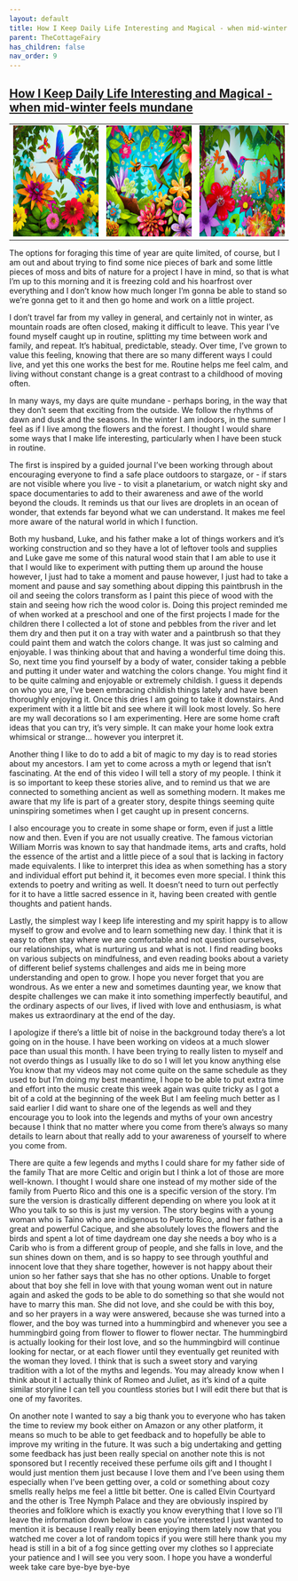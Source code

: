 ```yaml
---
layout: default
title: How I Keep Daily Life Interesting and Magical - when mid-winter feels mundane
parent: TheCottageFairy
has_children: false
nav_order: 9
---
```


## [How I Keep Daily Life Interesting and Magical - when mid-winter feels mundane](https://www.youtube.com/watch?v=hzHFxIAnyMY)

<div>
<table align="center">
	<tr>
		<td align="center">
			<img src="../../assets/cottage_fairy_ai_generated_photos/How_I_Keep_Daily_Life_Interesting_and_Magical_-_when_mid-winter_feels_mundane-[hzHFxIAnyMY]/generated_00.png" height="200" width="200"/>
		</td>
		<td align="center">
			<img src="../../assets/cottage_fairy_ai_generated_photos/How_I_Keep_Daily_Life_Interesting_and_Magical_-_when_mid-winter_feels_mundane-[hzHFxIAnyMY]/generated_01.png" height="200" width="200"/>
		</td>
		<td align="center">
			<img src="../../assets/cottage_fairy_ai_generated_photos/How_I_Keep_Daily_Life_Interesting_and_Magical_-_when_mid-winter_feels_mundane-[hzHFxIAnyMY]/generated_02.png" height="200" width="200"/>
		</td>
	</tr>
</table>
</div>

The options for foraging this time of year are quite limited, of course, but I am out and about trying to find some nice pieces of bark and some little pieces of moss and bits of nature for a project I have in mind, so that is what I’m up to this morning and it is freezing cold and his hoarfrost over everything and I don’t know how much longer I’m gonna be able to stand so we’re gonna get to it and then go home and work on a little project.

I don’t travel far from my valley in general, and certainly not in winter, as mountain roads are often closed, making it difficult to leave. This year I’ve found myself caught up in routine, splitting my time between work and family, and repeat. It’s habitual, predictable, steady. Over time, I’ve grown to value this feeling, knowing that there are so many different ways I could live, and yet this one works the best for me. Routine helps me feel calm, and living without constant change is a great contrast to a childhood of moving often.

In many ways, my days are quite mundane - perhaps boring, in the way that they don’t seem that exciting from the outside. We follow the rhythms of dawn and dusk and the seasons. In the winter I am indoors, in the summer I feel as if I live among the flowers and the forest. I thought I would share some ways that I make life interesting, particularly when I have been stuck in routine.

The first is inspired by a guided journal I’ve been working through about encouraging everyone to find a safe place outdoors to stargaze, or - if stars are not visible where you live - to visit a planetarium, or watch night sky and space documentaries to add to their awareness and awe of the world beyond the clouds. It reminds us that our lives are droplets in an ocean of wonder, that extends far beyond what we can understand. It makes me feel more aware of the natural world in which I function.

Both my husband, Luke, and his father make a lot of things workers and it’s working construction and so they have a lot of leftover tools and supplies and Luke gave me some of this natural wood stain that I am able to use it that I would like to experiment with putting them up around the house however, I just had to take a moment and pause however, I just had to take a moment and pause and say something about dipping this paintbrush in the oil and seeing the colors transform as I paint this piece of wood with the stain and seeing how rich the wood color is. Doing this project reminded me of when worked at a preschool and one of the first projects I made for the children there I collected a lot of stone and pebbles from the river and let them dry and then put it on a tray with water and a paintbrush so that they could paint them and watch the colors change. It was just so calming and enjoyable. I was thinking about that and having a wonderful time doing this. So, next time you find yourself by a body of water, consider taking a pebble and putting it under water and watching the colors change. You might find it to be quite calming and enjoyable or extremely childish. I guess it depends on who you are, I've been embracing childish things lately and have been thoroughly enjoying it. Once this dries I am going to take it downstairs. And experiment with it a little bit and see where it will look most lovely. So here are my wall decorations so I am experimenting. Here are some home craft ideas that you can try, it’s very simple. It can make your home look extra whimsical or strange… however you interpret it.

Another thing I like to do to add a bit of magic to my day is to read stories about my ancestors. I am yet to come across a myth or legend that isn’t fascinating. At the end of this video I will tell a story of my people. I think it is so important to keep these stories alive, and to remind us that we are connected to something ancient as well as something modern. It makes me aware that my life is part of a greater story, despite things seeming quite uninspiring sometimes when I get caught up in present concerns.

I also encourage you to create in some shape or form, even if just a little now and then. Even if you are not usually creative. The famous victorian William Morris was known to say that handmade items, arts and crafts, hold the essence of the artist and a little piece of a soul that is lacking in factory made equivalents. I like to interpret this idea as when something has a story and individual effort put behind it, it becomes even more special. I think this extends to poetry and writing as well. It doesn’t need to turn out perfectly for it to have a little sacred essence in it, having been created with gentle thoughts and patient hands.

Lastly, the simplest way I keep life interesting and my spirit happy is to allow myself to grow and evolve and to learn something new day. I think that it is easy to often stay where we are comfortable and not question ourselves, our relationships, what is nurturing us and what is not. I find reading books on various subjects on mindfulness, and even reading books about a variety of different belief systems challenges and aids me in being more understanding and open to grow. I hope you never forget that you are wondrous. As we enter a new and sometimes daunting year, we know that despite challenges we can make it into something imperfectly beautiful, and the ordinary aspects of our lives, if lived with love and enthusiasm, is what makes us extraordinary at the end of the day.

I apologize if there’s a little bit of noise in the background today there’s a lot going on in the house. I have been working on videos at a much slower pace than usual this month. I have been trying to really listen to myself and not overdo things as I usually like to do so I will let you know anything else You know that my videos may not come quite on the same schedule as they used to but I’m doing my best meantime, I hope to be able to put extra time and effort into the music create this week again was quite tricky as I got a bit of a cold at the beginning of the week But I am feeling much better as I said earlier I did want to share one of the legends as well and they encourage you to look into the legends and myths of your own ancestry because I think that no matter where you come from there’s always so many details to learn about that really add to your awareness of yourself to where you come from.

There are quite a few legends and myths I could share for my father side of the family That are more Celtic and origin but I think a lot of those are more well-known. I thought I would share one instead of my mother side of the family from Puerto Rico and this one is a specific version of the story. I’m sure the version is drastically different depending on where you look at it Who you talk to so this is just my version. The story begins with a young woman who is Taino who are indigenous to Puerto Rico, and her father is a great and powerful Cacique, and she absolutely loves the flowers and the birds and spent a lot of time daydream one day she needs a boy who is a Carib who is from a different group of people, and she falls in love, and the sun shines down on them, and is so happy to see through youthful and innocent love that they share together, however is not happy about their union so her father says that she has no other options. Unable to forget about that boy she fell in love with that young woman went out in nature again and asked the gods to be able to do something so that she would not have to marry this man. She did not love, and she could be with this boy, and so her prayers in a way were answered, because she was turned into a flower, and the boy was turned into a hummingbird and whenever you see a hummingbird going from flower to flower to flower nectar. The hummingbird is actually looking for their lost love, and so the hummingbird will continue looking for nectar, or at each flower until they eventually get reunited with the woman they loved. I think that is such a sweet story and varying tradition with a lot of the myths and legends. You may already know when I think about it I actually think of Romeo and Juliet, as it’s kind of a quite similar storyline I can tell you countless stories but I will edit there but that is one of my favorites.

On another note I wanted to say a big thank you to everyone who has taken the time to review my book either on Amazon or any other platform, it means so much to be able to get feedback and to hopefully be able to improve my writing in the future. It was such a big undertaking and getting some feedback has just been really special on another note this is not sponsored but I recently received these perfume oils gift and I thought I would just mention them just because I love them and I’ve been using them especially when I’ve been getting over, a cold or something about cozy smells really helps me feel a little bit better. One is called Elvin Courtyard and the other is Tree Nymph Palace and they are obviously inspired by theories and folklore which is exactly you know everything that I love so I’ll leave the information down below in case you’re interested I just wanted to mention it is because I really really been enjoying them lately now that you watched me cover a lot of random topics if you were still here thank you my head is still in a bit of a fog since getting over my clothes so I appreciate your patience and I will see you very soon. I hope you have a wonderful week take care bye-bye bye-bye